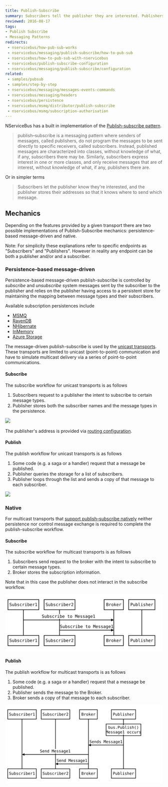 ```yaml
---
title: Publish-Subscribe
summary: Subscribers tell the publisher they are interested. Publishers store addresses for sending messages.
reviewed: 2016-08-17
tags:
- Publish Subscribe
- Messaging Patterns
redirects:
 - nservicebus/how-pub-sub-works
 - nservicebus/messaging/publish-subscribe/how-to-pub-sub
 - nservicebus/how-to-pub-sub-with-nservicebus
 - nservicebus/publish-subscribe-configuration
 - nservicebus/messaging/publish-subscribe/configuration
related:
 - samples/pubsub
 - samples/step-by-step
 - nservicebus/messaging/messages-events-commands
 - nservicebus/messaging/headers
 - nservicebus/persistence
 - nservicebus/msmq/distributor/publish-subscribe
 - nservicebus/msmq/subscription-authorisation
---
```


NServiceBus has a built in implementation of the [Publish-subscribe pattern](https://en.wikipedia.org/wiki/Publish%E2%80%93subscribe_pattern).

> publish–subscribe is a messaging pattern where senders of messages, called publishers, do not program the messages to be sent directly to specific receivers, called subscribers. Instead, published messages are characterized into classes, without knowledge of what, if any, subscribers there may be. Similarly, subscribers express interest in one or more classes, and only receive messages that are of interest, without knowledge of what, if any, publishers there are.

Or in simpler terms

> Subscribers let the publisher know they're interested, and the publisher stores their addresses so that it knows where to send which message.


## Mechanics

Depending on the features provided by a given transport there are two possible implementations of Publish-Subscribe mechanics: persistence-based message-driven and native.

Note: For simplicity these explanations refer to specific endpoints as "Subscribers" and "Publishers". However in reality any endpoint can be both a publisher and/or and a subscriber.


### Persistence-based message-driven

Persistence-based message-driven publish-subscribe is controlled by *subscribe* and *unsubscribe* system messages sent by the subscriber to the publisher and relies on the publisher having access to a persistent store for maintaining the mapping between message types and their subscribers.

Available subscription persistences include

 * [MSMQ](/nservicebus/msmq)
 * [RavenDB](/nservicebus/ravendb)
 * [NHibernate](/nservicebus/nhibernate)
 * [InMemory](/nservicebus/persistence/in-memory.md)
 * [Azure Storage](/nservicebus/azure-storage-persistence)

The message-driven publish-subscribe is used by the [unicast transports](/nservicebus/transports/#types-of-transports-unicast-only-transports). These transports are limited to unicast (point-to-point) communication and have to simulate multicast delivery via a series of point-to-point communications.


#### Subscribe

The subscribe workflow for unicast transports is as follows

 1. Subscribers request to a publisher the intent to subscribe to certain message types.
 1. Publisher stores both the subscriber names and the message types in the persistence.

![](mechanics-persistence-subscribe.svg)

<!-- https://bramp.github.io/js-sequence-diagrams/
Participant Subscriber1 As Subscriber1
Participant Subscriber2 As Subscriber2
Subscriber1->Publisher: Subscribe to Message1
Publisher->Persistence: Store "Subscriber1\nwants Message1"
Subscriber2->Publisher: Subscribe to Message1
Publisher->Persistence: Store "Subscriber2\nwants Message1"
-->

The publisher's address is provided via [routing configuration](/nservicebus/messaging/routing.md).


#### Publish

The publish workflow for unicast transports is as follows

 1. Some code (e.g. a saga or a handler) request that a message be published.
 1. Publisher queries the storage for a list of subscribers.
 1. Publisher loops through the list and sends a copy of that message to each subscriber.

<!-- https://bramp.github.io/js-sequence-diagrams/
Participant Subscriber1 As Subscriber1
Participant Subscriber2 As Subscriber2
Note over Publisher: bus.Publish()\nMessage1 occurs
Publisher->Persistence: Requests "who\nwants Message1"
Persistence->Publisher: "Subscriber1 and\nSubscriber2"
Publisher->Subscriber1: Send Message1
Publisher->Subscriber2: Send Message1
-->

![](mechanics-persistence-publish.svg)


### Native

For multicast transports that [support publish–subscribe natively](/nservicebus/transports/#types-of-transports-multicast-enabled-transports) neither persistence nor control message exchange is required to complete the publish-subscribe workflow. 


#### Subscribe

The subscribe workflow for multicast transports is as follows

 1. Subscribers send request to the broker with the intent to subscribe to certain message types.
 1. Broker stores the subscription information.

Note that in this case the publisher does not interact in the subscribe workflow.

<!-- https://bramp.github.io/js-sequence-diagrams/
Participant Subscriber1 As Subscriber1
Participant Subscriber2 As Subscriber2
Participant Broker As Broker
Participant Publisher As Publisher
Subscriber1->Broker: Subscribe to Message1
Subscriber2->Broker: Subscribe to Message1
-->

![](mechanics-native-subscribe.svg)


#### Publish

The publish workflow for multicast transports is as follows

 1. Some code (e.g. a saga or a handler) request that a message be published.
 1. Publisher sends the message to the Broker.
 1. Broker sends a copy of that message to each subscriber.

<!-- https://bramp.github.io/js-sequence-diagrams/
Participant Subscriber1 As Subscriber1
Participant Subscriber2 As Subscriber2
Participant Transport As Transport
Note over Publisher: bus.Publish()\nMessage1 occurs
Publisher->Transport: Sends Message1
Transport->Subscriber1: Send Message1
Transport->Subscriber2: Send Message1
-->

![](mechanics-native-publish.svg)

